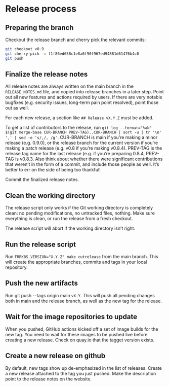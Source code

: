 # Release process

## Preparing the branch

Checkout the release branch and cherry pick the relevant commits:

```bash
git checkout v0.9
git cherry-pick -x f1f86ed658c1e8a6f90f967ed94881d61476b4c0
git push
```

## Finalize the release notes

All release notes are always written on the main branch in the `RELEASE_NOTES.md` file, and copied into release branches in a later step. Point out all new features and actions required by users. If there are very notable bugfixes (e.g. security issues, long-term pain point resolved), point those out as well.

For each new release, a section like `## Release vX.Y.Z` must be added.

To get a list of contributors to the release, run `git log --format="%aN" $(git merge-base CUR-BRANCH PREV-TAG)..CUR-BRANCH | sort -u | tr '\n' ',' | sed -e 's/,/, /g'`. CUR-BRANCH is main if you’re making a minor release (e.g. 0.9.0), or the release branch for the current version if you’re making a patch release (e.g. v0.8 if you’re making v0.8.4). PREV-TAG is the release tag name for the last release (e.g. if you’re preparing 0.8.4, PREV-TAG is v0.8.3. Also think about whether there were significant contributions that weren’t in the form of a commit, and include those people as well. It’s better to err on the side of being too thankful!

Commit the finalized release notes.

## Clean the working directory

The release script only works if the Git working directory is completely clean: no pending modifications, no untracked files, nothing. Make sure everything is clean, or run the release from a fresh checkout.

The release script will abort if the working directory isn’t right.

## Run the release script
Run `FRRK8S_VERSION="X.Y.Z" make cutrelease` from the main branch. This will create the appropriate branches, commits and tags in your local repository.

## Push the new artifacts
Run git push --tags origin main `vX.Y`. This will push all pending changes both in main and the release branch, as well as the new tag for the release.

## Wait for the image repositories to update
When you pushed, GitHub actions kicked off a set of image builds for the new tag. You need to wait for these images to be pushed live before creating a new release. Check on quay.io that the tagget version exists.

## Create a new release on github
By default, new tags show up de-emphasized in the list of releases. Create a new release attached to the tag you just pushed. Make the description point to the release notes on the website.
